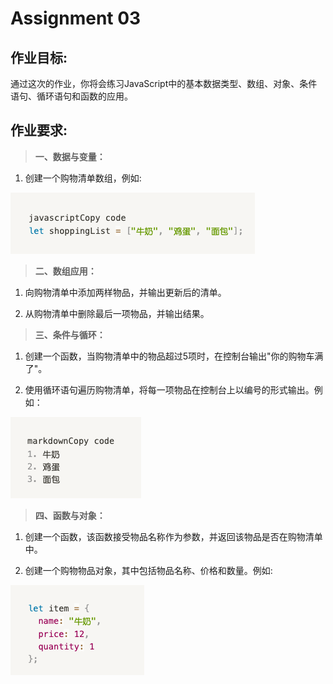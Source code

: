 # Assignment 03

## 作业目标:

通过这次的作业，你将会练习JavaScript中的基本数据类型、数组、对象、条件语句、循环语句和函数的应用。

## 作业要求:

> **一、数据与变量：**

1. 创建一个购物清单数组，例如:
  
![Shopping-List-Array](README-imgs/Shopping-List-Array.png)

> **二、数组应用：**

1. 向购物清单中添加两样物品，并输出更新后的清单。

2. 从购物清单中删除最后一项物品，并输出结果。

> **三、条件与循环：**

1. 创建一个函数，当购物清单中的物品超过5项时，在控制台输出"你的购物车满了"。

2. 使用循环语句遍历购物清单，将每一项物品在控制台上以编号的形式输出。例如：
  
![Console-Output](README-imgs/Console-Output.png)

> **四、函数与对象：**

1. 创建一个函数，该函数接受物品名称作为参数，并返回该物品是否在购物清单中。

2. 创建一个购物物品对象，其中包括物品名称、价格和数量。例如:
  
![Item-Object](README-imgs/Item-Object.png)

